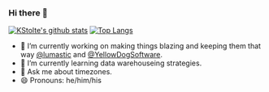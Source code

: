 ### Hi there 👋
[![KStolte's github stats](https://github-readme-stats.vercel.app/api?username=kstolte&show_icons=true&theme=dark&count_private=true)](https://github.com/anuraghazra/github-readme-stats)
[![Top Langs](https://github-readme-stats.vercel.app/api/top-langs/?username=kstolte&theme=dark&count_private=true&layout=compact)](https://github.com/anuraghazra/github-readme-stats)

- 🔭 I’m currently working on making things blazing and keeping them that way [@lumastic](https://lumastic.com) and [@YellowDogSoftware](https://yellowdogsoftware.com).
- 🌱 I’m currently learning data warehouseing strategies.
- 💬 Ask me about timezones.
- 😄 Pronouns: he/him/his

<!--
**kstolte/kstolte** is a ✨ _special_ ✨ repository because its `README.md` (this file) appears on your GitHub profile.

Here are some ideas to get you started:

- 🔭 I’m currently working on ...
- 🌱 I’m currently learning ...
- 👯 I’m looking to collaborate on ...
- 🤔 I’m looking for help with ...
- 💬 Ask me about ...
- 📫 How to reach me: ...
- 😄 Pronouns: ...
- ⚡ Fun fact: ...
-->
